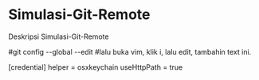 # Simulasi-Git-Remote
Deskripsi Simulasi-Git-Remote

#git config --global --edit
#lalu buka vim, klik i, lalu edit, tambahin text ini.

[credential]
  helper = osxkeychain
  useHttpPath = true